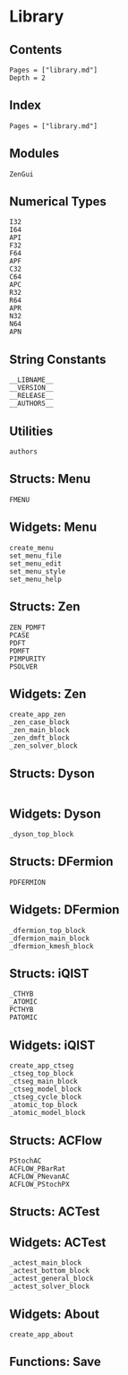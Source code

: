 # Library

## Contents

```@contents
Pages = ["library.md"]
Depth = 2
```

## Index

```@index
Pages = ["library.md"]
```

## Modules

```@docs
ZenGui
```

## Numerical Types

```@docs
I32
I64
API
F32
F64
APF
C32
C64
APC
R32
R64
APR
N32
N64
APN
```

## String Constants

```@docs
__LIBNAME__
__VERSION__
__RELEASE__
__AUTHORS__
```

## Utilities

```@docs
authors
```

## Structs: Menu

```docs
FMENU
```

## Widgets: Menu

```@docs
create_menu
set_menu_file
set_menu_edit
set_menu_style
set_menu_help
```

## Structs: Zen

```@docs
ZEN_PDMFT
PCASE
PDFT
PDMFT
PIMPURITY
PSOLVER
```

## Widgets: Zen

```@docs
create_app_zen
_zen_case_block
_zen_main_block
_zen_dmft_block
_zen_solver_block
```

## Structs: Dyson

```@docs
```

## Widgets: Dyson

```@docs
_dyson_top_block
```

## Structs: DFermion

```@docs
PDFERMION
```

## Widgets: DFermion

```@docs
_dfermion_top_block
_dfermion_main_block
_dfermion_kmesh_block
```

## Structs: iQIST

```@docs
_CTHYB
_ATOMIC
PCTHYB
PATOMIC
```

## Widgets: iQIST

```@docs
create_app_ctseg
_ctseg_top_block
_ctseg_main_block
_ctseg_model_block
_ctseg_cycle_block
_atomic_top_block
_atomic_model_block
```

## Structs: ACFlow

```@docs
PStochAC
ACFLOW_PBarRat
ACFLOW_PNevanAC
ACFLOW_PStochPX
```

## Structs: ACTest

## Widgets: ACTest

```@docs
_actest_main_block
_actest_bottom_block
_actest_general_block
_actest_solver_block
```

## Widgets: About

```@docs
create_app_about
```

## Functions: Save

```@docs
```
